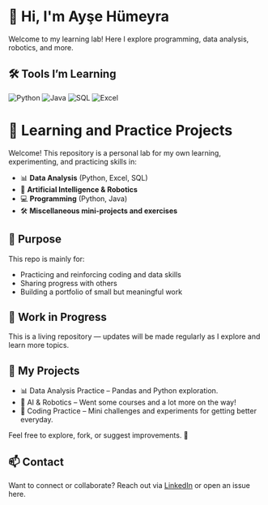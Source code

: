 # 👋 Hi, I'm Ayşe Hümeyra

Welcome to my learning lab! Here I explore programming, data analysis, robotics, and more.

## 🛠️ Tools I’m Learning

![Python](https://img.shields.io/badge/-Python-3776AB?style=flat&logo=python&logoColor=white)
![Java](https://img.shields.io/badge/-Java-007396?style=flat&logo=java&logoColor=white)
![SQL](https://img.shields.io/badge/-SQL-4479A1?style=flat&logo=postgresql&logoColor=white)
![Excel](https://img.shields.io/badge/-Excel-217346?style=flat&logo=microsoft-excel&logoColor=white)


# 🧠 Learning and Practice Projects

Welcome! This repository is a personal lab for my own learning, experimenting, and practicing skills in:

- 📊 **Data Analysis** (Python, Excel, SQL)
- 🤖 **Artificial Intelligence & Robotics**
- 💻 **Programming** (Python, Java)
- 🛠️ **Miscellaneous mini-projects and exercises**

## 📌 Purpose

This repo is mainly for:
- Practicing and reinforcing coding and data skills
- Sharing progress with others
- Building a portfolio of small but meaningful work

## 🚧 Work in Progress

This is a living repository — updates will be made regularly as I explore and learn more topics.


## 📂 My Projects

- 📊 Data Analysis Practice – Pandas and Python exploration.
- 🤖 AI & Robotics – Went some courses and a lot more on the way!
- 🧪 Coding Practice – Mini challenges and experiments for getting better everyday.


Feel free to explore, fork, or suggest improvements. 💬

## 📫 Contact

Want to connect or collaborate? Reach out via [LinkedIn](https://www.linkedin.com/in/ay%C5%9Fe-h%C3%BCmeyra-kanbak-6b31a1332/) or open an issue here.

